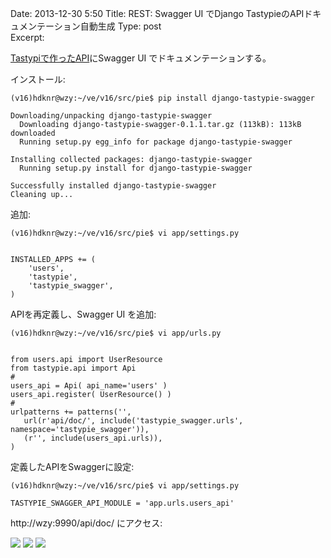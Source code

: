 Date: 2013-12-30  5:50
Title: REST: Swagger UI でDjango TastypieのAPIドキュメンテーション自動生成
Type: post  
Excerpt:   



[Tastypiで作ったAPI](http://scriptogr.am/hdknr/post/django-10-tastypie)にSwagger UI でドキュメンテーションする。

インストール:

    (v16)hdknr@wzy:~/ve/v16/src/pie$ pip install django-tastypie-swagger

    Downloading/unpacking django-tastypie-swagger
      Downloading django-tastypie-swagger-0.1.1.tar.gz (113kB): 113kB downloaded
      Running setup.py egg_info for package django-tastypie-swagger
        
    Installing collected packages: django-tastypie-swagger
      Running setup.py install for django-tastypie-swagger
        
    Successfully installed django-tastypie-swagger
    Cleaning up...
    
追加:

    (v16)hdknr@wzy:~/ve/v16/src/pie$ vi app/settings.py
    
    
    INSTALLED_APPS += ( 
        'users',
        'tastypie',
        'tastypie_swagger',
    )


APIを再定義し、Swagger UI を追加:

    (v16)hdknr@wzy:~/ve/v16/src/pie$ vi app/urls.py
   
   
    from users.api import UserResource
    from tastypie.api import Api 
    #
    users_api = Api( api_name='users' )
    users_api.register( UserResource() )
    #
    urlpatterns += patterns('',
       url(r'api/doc/', include('tastypie_swagger.urls', namespace='tastypie_swagger')),
       (r'', include(users_api.urls)),
    )


定義したAPIをSwaggerに設定:

    (v16)hdknr@wzy:~/ve/v16/src/pie$ vi app/settings.py

    TASTYPIE_SWAGGER_API_MODULE = 'app.urls.users_api'


http://wzy:9990/api/doc/ にアクセス:

<img src="https://www.evernote.com/shard/s302/sh/e8c2b7fd-7913-4c56-b3e1-eb2e72e34f94/9e08de630ce7a3a7d4ca7d2465157db9/res/65cc406e-de66-43c7-be6f-a01ada210104/%E3%82%B9%E3%82%AF%E3%83%AA%E3%83%BC%E3%83%B3%E3%82%B7%E3%83%A7%E3%83%83%E3%83%88%202013-12-30%205.36.01.png?resizeSmall&width=832">

<img src="https://www.evernote.com/shard/s302/sh/e8c2b7fd-7913-4c56-b3e1-eb2e72e34f94/9e08de630ce7a3a7d4ca7d2465157db9/res/3e3b0c1e-44dd-4fce-9269-59a125ff917a/%E3%82%B9%E3%82%AF%E3%83%AA%E3%83%BC%E3%83%B3%E3%82%B7%E3%83%A7%E3%83%83%E3%83%88%202013-12-30%205.36.09.png?resizeSmall&width=832">

<img src="https://www.evernote.com/shard/s302/sh/e8c2b7fd-7913-4c56-b3e1-eb2e72e34f94/9e08de630ce7a3a7d4ca7d2465157db9/res/b0e34ec7-05b6-4f5c-aac5-ddf036335835/%E3%82%B9%E3%82%AF%E3%83%AA%E3%83%BC%E3%83%B3%E3%82%B7%E3%83%A7%E3%83%83%E3%83%88%202013-12-30%205.37.32.png?resizeSmall&width=832">
